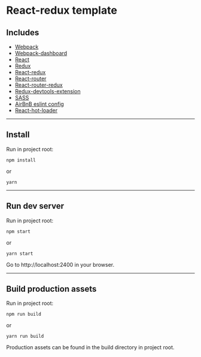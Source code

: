 # React-redux template

## Includes
- [Webpack](https://webpack.js.org)
- [Webpack-dashboard](https://github.com/FormidableLabs/webpack-dashboard)
- [React](https://reactjs.org)
- [Redux](https://redux.js.org)
- [React-redux](https://github.com/reactjs/react-redux)
- [React-router](https://github.com/ReactTraining/react-router)
- [React-router-redux](https://github.com/reactjs/react-router-redux)
- [Redux-devtools-extension](https://github.com/zalmoxisus/redux-devtools-extension)
- [SASS](http://sass-lang.com)
- [AirBnB eslint config](https://github.com/airbnb/javascript/tree/master/packages/eslint-config-airbnb)
- [React-hot-loader](https://github.com/gaearon/react-hot-loader)
---
## Install
Run in project root:
```
npm install
```
or
```
yarn
```

---
## Run dev server
Run in project root:
```
npm start
```
or
```
yarn start
```

Go to http://localhost:2400 in your browser.

---
## Build production assets
Run in project root:
```
npm run build
```
or
```
yarn run build
```

Production assets can be found in the build directory in project root.
